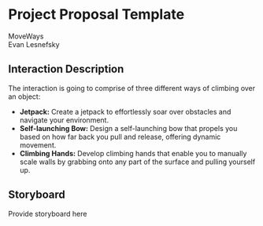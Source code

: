 # Project Proposal Template
MoveWays  
Evan Lesnefsky

## Interaction Description
The interaction is going to comprise of three different ways of climbing over an object:  
* **Jetpack:** Create a jetpack to effortlessly soar over obstacles and navigate your environment.
* **Self-launching Bow:** Design a self-launching bow that propels you based on how far back you pull and release, offering dynamic movement.
* **Climbing Hands:** Develop climbing hands that enable you to manually scale walls by grabbing onto any part of the surface and pulling yourself up.

## Storyboard
Provide storyboard here